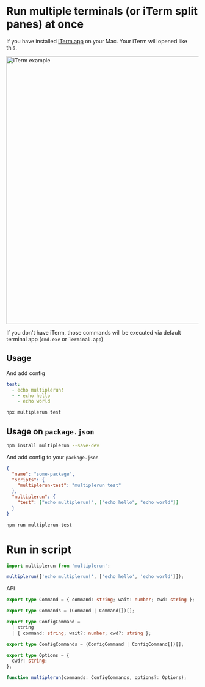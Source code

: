 # Run multiple terminals (or iTerm split panes) at once

If you have installed [iTerm.app](https://www.iterm2.com/) on your Mac. Your iTerm will opened like this.

<img src="https://raw.githubusercontent.com/iamssen/multiplerun/master/readme-assets/iTerm.png" width="700" alt="iTerm example"/>

If you don't have iTerm, those commands will be executed via default terminal app (`cmd.exe` or `Terminal.app`)

## Usage

And add config

```yaml
test:
  - echo multiplerun!
  - - echo hello
    - echo world
```

```sh
npx multiplerun test
```

## Usage on `package.json`

```sh
npm install multiplerun --save-dev
```

And add config to your `package.json`

```json
{
  "name": "some-package",
  "scripts": {
    "multiplerun-test": "multiplerun test"
  },
  "multiplerun": {
    "test": ["echo multiplerun!", ["echo hello", "echo world"]]
  }
}
```

```sh
npm run multiplerun-test
```

# Run in script

```js
import multiplerun from 'multiplerun';

multiplerun(['echo multiplerun!', ['echo hello', 'echo world']]);
```

API

```ts
export type Command = { command: string; wait: number; cwd: string };

export type Commands = (Command | Command[])[];

export type ConfigCommand =
  | string
  | { command: string; wait?: number; cwd?: string };

export type ConfigCommands = (ConfigCommand | ConfigCommand[])[];

export type Options = {
  cwd?: string;
};
```

```ts
function multiplerun(commands: ConfigCommands, options?: Options);
```

